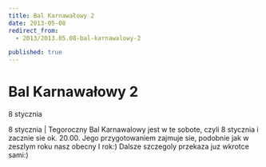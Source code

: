 ```yaml
---
title: Bal Karnawałowy 2
date: 2013-05-08
redirect_from: 
  - 2013/2013.05.08-bal-karnawalowy-2

published: true
---
```




# Bal Karnawałowy 2

<time>8 stycznia</time>

8 stycznia | Tegoroczny Bal Karnawalowy jest w te sobote, czyli 8 stycznia i zacznie sie ok. 20.00. Jego przygotowaniem zajmuje sie, podobnie jak w zeszlym roku nasz obecny I rok:) Dalsze szczegoly przekaza juz wkrotce sami:)

<!--{{json:{"created_date":"2013-05-08 20:59:32","publish_down":"0000-00-00 00:00:00","id":"195"}}}-->